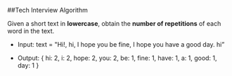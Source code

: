 ##Tech Interview Algorithm

Given a short text in **lowercase**, obtain the **number of repetitions** of each word in the text. 

- Input: 
  text = "Hi!, hi, I hope you be fine, I hope you have a good day. hi”

- Output: 
  { hi: 2, i: 2, hope: 2, you: 2, be: 1, fine: 1, have: 1, a: 1, good: 1, day: 1 }